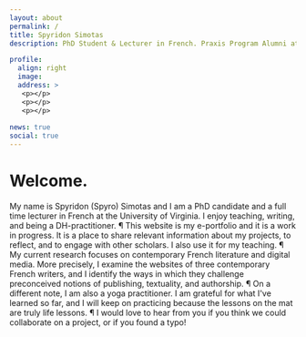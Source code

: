 ```yaml
---
layout: about
permalink: /
title: Spyridon Simotas
description: PhD Student & Lecturer in French. Praxis Program Alumni at the Scholars' Lab. 

profile:
  align: right
  image: 
  address: >
   <p></p>
   <p></p>
   <p></p>
    
news: true
social: true
---
```

  
# Welcome.
 
My name is Spyridon (Spyro) Simotas and I am a PhD candidate and a full time lecturer in French at the University of Virginia. I enjoy teaching, writing, and being a DH-practitioner. ¶ This website is my e-portfolio and it is a work in progress. It is a place to share relevant information about my projects, to reflect, and to engage with other scholars. I also use it for my teaching. ¶ My current research focuses on contemporary French literature and digital media. More precisely, I examine the websites of three contemporary French writers, and I identify the ways in which they challenge preconceived notions of publishing, textuality, and authorship. ¶ On a different note, I am also a yoga practitioner. I am grateful for what I've learned so far, and I will keep on practicing because the lessons on the mat are truly life lessons. ¶ I would love to hear from you if you think we could collaborate on a project, or if you found a typo!